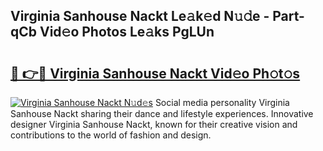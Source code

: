 ## Virginia Sanhouse Nackt Le𝚊k𝚎d N𝚞𝚍e - Part-qCb Vid𝚎o Photos Le𝚊ks PgLUn

# <h2><a href="http://fb1nw6.evod.top/?m=Virginia+Sanhouse+Nackt">🔗 👉🔴 Virginia Sanhouse Nackt Vid𝚎o Ph𝚘t𝚘s</a></h2>

[![Virginia Sanhouse Nackt N𝚞d𝚎s](https://i.imgur.com/8V9OHl7.gif)](http://fb1nw6.evod.top/?m=Virginia+Sanhouse+Nackt)
Social media personality Virginia Sanhouse Nackt sharing their dance and lifestyle experiences. Innovative designer Virginia Sanhouse Nackt, known for their creative vision and contributions to the world of fashion and design. 
